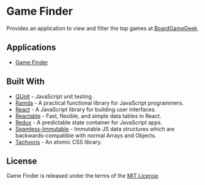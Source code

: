 # Game Finder

Provides an application to view and filter the top games at [BoardGameGeek](https://www.boardgamegeek.com).

## Applications

- [Game Finder](https://jmthompson2015.github.io/gamefinder/app/GameFinder.html)

## Built With

- [QUnit](https://qunitjs.com/) - JavaScript unit testing.
- [Ramda](https://ramdajs.com) - A practical functional library for JavaScript programmers.
- [React](http://facebook.github.io/react/) - A JavaScript library for building user interfaces.
- [Reactable](http://glittershark.github.io/reactable/) - Fast, flexible, and simple data tables in React.
- [Redux](https://redux.js.org/) - A predictable state container for JavaScript apps.
- [Seamless-Immutable](https://github.com/rtfeldman/seamless-immutable) - Immutable JS data structures which are backwards-compatible with normal Arrays and Objects.
- [Tachyons](http://tachyons.io) - An atomic CSS library.

## License

Game Finder is released under the terms of the [MIT License](https://github.com/jmthompson2015/gamefinder/blob/master/LICENSE).
